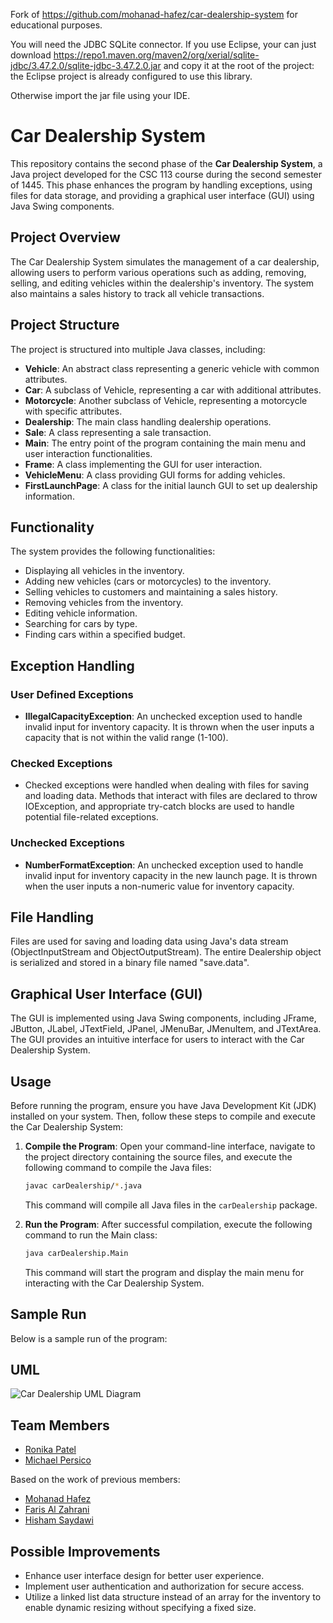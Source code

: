 Fork of https://github.com/mohanad-hafez/car-dealership-system for educational purposes.

You will need the JDBC SQLite connector.
If you use Eclipse, your can just download https://repo1.maven.org/maven2/org/xerial/sqlite-jdbc/3.47.2.0/sqlite-jdbc-3.47.2.0.jar and copy it at the root of the project: the Eclipse project is already configured to use this library.

Otherwise import the jar file using your IDE.


# Car Dealership System

This repository contains the second phase of the **Car Dealership System**, a Java project developed for the CSC 113 course during the second semester of 1445. This phase enhances the program by handling exceptions, using files for data storage, and providing a graphical user interface (GUI) using Java Swing components.

## Project Overview

The Car Dealership System simulates the management of a car dealership, allowing users to perform various operations such as adding, removing, selling, and editing vehicles within the dealership's inventory. The system also maintains a sales history to track all vehicle transactions.

## Project Structure

The project is structured into multiple Java classes, including:

- **Vehicle**: An abstract class representing a generic vehicle with common attributes.
- **Car**: A subclass of Vehicle, representing a car with additional attributes.
- **Motorcycle**: Another subclass of Vehicle, representing a motorcycle with specific attributes.
- **Dealership**: The main class handling dealership operations.
- **Sale**: A class representing a sale transaction.
- **Main**: The entry point of the program containing the main menu and user interaction functionalities.
- **Frame**: A class implementing the GUI for user interaction.
- **VehicleMenu**: A class providing GUI forms for adding vehicles.
- **FirstLaunchPage**: A class for the initial launch GUI to set up dealership information.

## Functionality

The system provides the following functionalities:

- Displaying all vehicles in the inventory.
- Adding new vehicles (cars or motorcycles) to the inventory.
- Selling vehicles to customers and maintaining a sales history.
- Removing vehicles from the inventory.
- Editing vehicle information.
- Searching for cars by type.
- Finding cars within a specified budget.

## Exception Handling

### User Defined Exceptions
- **IllegalCapacityException**: An unchecked exception used to handle invalid input for inventory capacity. It is thrown when the user inputs a capacity that is not within the valid range (1-100).

### Checked Exceptions
- Checked exceptions were handled when dealing with files for saving and loading data. Methods that interact with files are declared to throw IOException, and appropriate try-catch blocks are used to handle potential file-related exceptions.

### Unchecked Exceptions
- **NumberFormatException**: An unchecked exception used to handle invalid input for inventory capacity in the new launch page. It is thrown when the user inputs a non-numeric value for inventory capacity.

## File Handling

Files are used for saving and loading data using Java's data stream (ObjectInputStream and ObjectOutputStream). The entire Dealership object is serialized and stored in a binary file named "save.data".

## Graphical User Interface (GUI)

The GUI is implemented using Java Swing components, including JFrame, JButton, JLabel, JTextField, JPanel, JMenuBar, JMenuItem, and JTextArea. The GUI provides an intuitive interface for users to interact with the Car Dealership System.

## Usage

Before running the program, ensure you have Java Development Kit (JDK) installed on your system. Then, follow these steps to compile and execute the Car Dealership System:

1. **Compile the Program**: Open your command-line interface, navigate to the project directory containing the source files, and execute the following command to compile the Java files:

    ```bash
    javac carDealership/*.java
    ```

    This command will compile all Java files in the `carDealership` package.

2. **Run the Program**: After successful compilation, execute the following command to run the Main class:

    ```bash
    java carDealership.Main
    ```

    This command will start the program and display the main menu for interacting with the Car Dealership System.

## Sample Run

Below is a sample run of the program:


## UML
![Car Dealership UML Diagram](https://github.com/mohanad-hafez/car-dealership-system/assets/160021417/d538a3fc-6123-4bc2-b69b-5c4d9ed0b3cc)



## Team Members

- [Ronika Patel](https://github.com/RonikaP)
- [Michael Persico](https://github.com/M-PERSIC)

Based on the work of previous members:
- [Mohanad Hafez](https://github.com/mohanad-hafez)
- [Faris Al Zahrani](https://github.com/nxrzs)
- [Hisham Saydawi](https://github.com/xAGS1)

## Possible Improvements

- Enhance user interface design for better user experience.
- Implement user authentication and authorization for secure access.
- Utilize a linked list data structure instead of an array for the inventory to enable dynamic resizing without specifying a fixed size.
